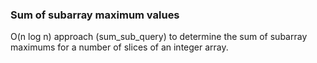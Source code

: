 <h3>Sum of subarray maximum values</h3>

O(n log n) approach (sum_sub_query) to determine the sum of subarray maximums for a number of slices of an integer 
array.